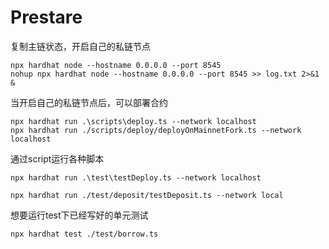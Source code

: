 # Prestare
复制主链状态，开启自己的私链节点
```shell
npx hardhat node --hostname 0.0.0.0 --port 8545
nohup npx hardhat node --hostname 0.0.0.0 --port 8545 >> log.txt 2>&1 &
```

当开启自己的私链节点后，可以部署合约
```
npx hardhat run .\scripts\deploy.ts --network localhost
npx hardhat run ./scripts/deploy/deployOnMainnetFork.ts --network localhost
```

通过script运行各种脚本
```
npx hardhat run .\test\testDeploy.ts --network localhost

npx hardhat run ./test/deposit/testDeposit.ts --network local
```

想要运行test下已经写好的单元测试
```
npx hardhat test ./test/borrow.ts
```


